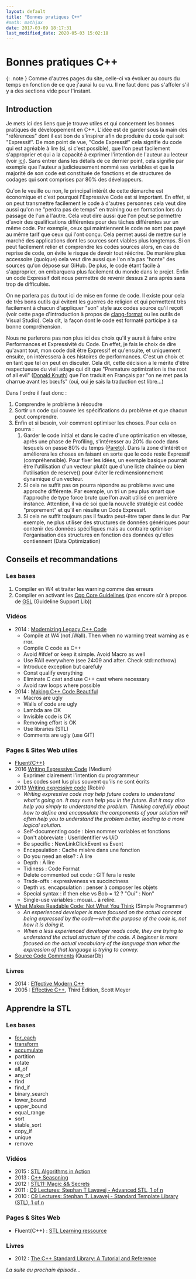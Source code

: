 ```yaml
---
layout: default
title: "Bonnes pratiques C++"
#math: mathjax
date: 2017-03-09 18:17:31
last_modified_date: 2020-05-03 15:02:18
---
```


# Bonnes pratiques C++

{: .note }
Comme d'autres pages du site, celle-ci va évoluer au cours du temps en fonction de ce que j'aurai lu ou vu. Il ne faut donc pas s'affoler s'il y a des sections vide pour l'instant.


## Introduction

Je mets ici des liens que je trouve utiles et qui concernent les bonnes pratiques de développement en C++. L'idée est de garder sous la main des "références" dont il est bon de s'inspirer afin de produire du code qui soit "Expressif". De mon point de vue, "Code Expressif" cela signifie du code qui est agréable à lire (si, si c'est possible), que l'on peut facilement s'approprier et qui a la capacité à exprimer l'intention de l'auteur au lecteur (voir [ici](https://medium.com/%40daniel.oliver.king/writing-expressive-code-b69ef7a5a2fa#.cynqxz1z2)). Sans entrer dans les détails de ce dernier point, cela signifie par exemple que l'auteur a judicieusement nommé ses variables et que la majorité de son code est constituée de fonctions et de structures de codages qui sont comprises par 80% des développeurs.

Qu'on le veuille ou non, le principal intérêt de cette démarche est économique et c'est pourquoi l'Expressive Code est si important. En effet, si on peut transmettre facilement le code à d'autres personnes cela veut dire aussi qu'on ne "perdra pas de temps" en training ou en formation lors du passage de l'un à l'autre. Cela veut dire aussi que l'on peut se permettre d'avoir des qualifications différentes pour des tâches différentes sur un même code. Par exemple, ceux qui maintiennent le code ne sont pas payé au même tarif que ceux qui l'ont conçu. Cela permet aussi de mettre sur le marché des applications dont les sources sont viables plus longtemps. Si on peut facilement relier et comprendre les codes sources alors, en cas de reprise de code, on évite le risque de devoir tout réécrire. De manière plus accessoire (quoique) cela veut dire aussi que l'on n'a pas "honte" des sources qu'on dépose sur GiHub. De plus, le code étant facile à s'approprier, on embarquera plus facilement du monde dans le projet. Enfin un code Expressif doit nous permettre de revenir dessus 2 ans après sans trop de difficultés.

On ne parlera pas du tout ici de mise en forme de code. Il existe pour cela de très bons outils qui évitent les guerres de religion et qui permettent très facilement à chacun d'appliquer "son" style aux codes source qu'il reçoit (voir cette page d'introduction à propos de [clang-format](https://www.40tude.fr/a-propos-de-clang-format/) ou les outils de Visual Studio). Cela dit, la façon dont le code est formaté participe à sa bonne compréhension.

Nous ne parlerons pas non plus ici des choix qu'il y aurait à faire entre Performances et Expressivité du Code. En effet, je fais le choix de dire qu'avant tout, mon code doit être Expressif et qu'ensuite, et uniquement ensuite, on intéressera à ces histoires de performances. C'est un choix et en tant que tel on peut en discuter. Cela dit, cette décision a le mérite d'être respectueuse du vieil adage qui dit que "Premature optimization is the root of all evil" ([Donald Knuth](http://web.archive.org/web/20130731202547/http%3A//pplab.snu.ac.kr/courses/adv_pl05/papers/p261-knuth.pdf)) que l'on traduit en Français par "on ne met pas la charrue avant les bœufs" (oui, oui je sais la traduction est libre...)

Dans l'ordre il faut donc :

1. Comprendre le problème à résoudre
2. Sortir un code qui couvre les spécifications du problème et que chacun peut comprendre.
3. Enfin et si besoin, voir comment optimiser les choses. Pour cela on pourra :
   1. Garder le code initial et dans le cadre d'une optimisation en vitesse, après une phase de Profiling, s'intéresser au 20% du code dans lesquels on passe 80% du temps ([Pareto](https://fr.wikipedia.org/wiki/Principe_de_Pareto)). Dans la zone d’intérêt on améliorera les choses en faisant en sorte que le code reste Expressif (compréhensible). Pour fixer les idées, un exemple basique pourrait être l'utilisation d'un vecteur plutôt que d'une liste chaînée ou bien l'utilisation de reserve() pour éviter le redimensionnement dynamique d'un vecteur.
   2. Si cela ne suffit pas on pourra répondre au problème avec une approche différente. Par exemple, un tri un peu plus smart que l'approche de type force brute que l'on avait utilisé en première instance. Attention, il va de soi que la nouvelle stratégie est codée "proprement" et qu'il en résulte un Code Expressif.
   3. Si cela ne suffit toujours pas il faudra peut-être taper dans le dur. Par exemple, ne plus utiliser des structures de données génériques pour contenir des données spécifiques mais au contraire optimiser l'organisation des structures en fonction des données qu'elles contiennent (Data Optimization)









## Conseils et recommandations

### Les bases

1. Compiler en W4 et traiter les warning comme des erreurs
2. Compiler en activant les [Cpp Core Guidelines](https://github.com/isocpp/CppCoreGuidelines) (pas encore sûr à propos de [GSL](https://github.com/Microsoft/GSL) (Guideline Support Lib))

### Vidéos

* 2014 : [Modernizing Legacy C++ Code](https://www.youtube.com/watch?v=LDxAgMe6D18)
  + Compile at W4 (not /Wall). Then when no warning treat warning as error.
  + Compile C code as C++
  + Avoid #ifdef or keep it simple. Avoid Macro as well
  + Use RAII everywhere (see 24:09 and after. Check std::nothrow)
  + Introduce exception but carefuly
  + Const qualify everything
  + Eliminate C cast and use C++ cast where necessary
  + Avoid raw loops where possible
* 2014 : [Making C++ Code Beautiful](https://www.youtube.com/watch?v=BiYliKliFvs&t=1037s)
  + Macros are ugly
  + Walls of code are ugly
  + Lambda are OK
  + Invisible code is OK
  + Removing effort is OK
  + Use libraries (STL)
  + Comments are ugly (use GIT)

### Pages & Sites Web utiles

* [Fluent{C++}](http://www.fluentcpp.com/posts/)
* 2016 [Writing Expressive Code](https://medium.com/%40daniel.oliver.king/writing-expressive-code-b69ef7a5a2fa#.cynqxz1z2) (Medium)
  + Exprimer clairement l'intention du programmeur
  + Les codes sont lus plus souvent qu'ils ne sont écrits
* 2013 [Writing expressive code](https://robinwinslow.uk/2013/11/22/expressive-coding/) (Robin)
  + *Writing expressive code may help future coders to understand what's going on. It may even help you in the future. But it may also help you simply to understand the problem. Thinking carefully about how to define and encapsulate the components of your solution will often help you to understand the problem better, leading to a more logical solution.*
  + Self-documenting code : bien nommer variables et fonctions
  + Don't abbreviate : UserIdentifier vs UiD
  + Be specific : NewLinkClickEvent vs Event
  + Encapsulation : Cache misère dans une fonction
  + Do you need an else? : À lire
  + Depth : À lire
  + Tidiness : Code Format
  + Delete commented out code : GIT fera le reste
  + Trade-offs : expresiveness vs succinctness
  + Depth vs. encapsulation : penser à composer les objets
  + Special syntax : if then else vs Bob = 12 ? "Oui" : Non"
  + Single-use variables : mouai... à relire.
* [What Makes Readable Code: Not What You Think](https://simpleprogrammer.com/2013/04/14/what-makes-code-readable-not-what-you-think/) (Simple Programmer)
  + *An experienced developer is more focused on the actual concept being expressed by the code—what the purpose of the code is, not how it is doing it.*
  + *When a less experienced developer reads code, they are trying to understand the actual structure of the code. A beginner is more focused on the actual vocabulary of the language than what the expression of that language is trying to convey.*
* [Source Code Comments](https://blog.quasardb.net/source-code-comments/) (QuasarDb)

### Livres

* 2014 : [Effective Modern C++](https://www.amazon.fr/Effective-Modern-C-Scott-Meyers/dp/1491903996/ref%3Dsr_1_1?ie=UTF8&qid=1489072425&sr=8-1&keywords=Effective+Modern+C%2B%2B)
* 2005 : [Effective C++](https://www.amazon.fr/Effective-Specific-Improve-Programs-Designs/dp/0321334876/ref%3Dpd_sim_14_1?_encoding=UTF8&psc=1&refRID=F6NX98S5KCC1AZRQZHD1), Third Edition, Scott Meyer







## Apprendre la STL

### Les bases

* [for_each](http://en.cppreference.com/w/cpp/algorithm/for_each)
* [transform](http://en.cppreference.com/w/cpp/algorithm/transform)
* [accumulate](http://en.cppreference.com/w/cpp/algorithm/accumulate)
* partition
* rotate
* all_of
* any_of
* find
* find_if
* binary_search
* lower_bound
* upper_bound
* equal_range
* sort
* stable_sort
* copy_if
* unique
* remove

### Vidéos

* 2015 : [STL Algorithms in Action](https://channel9.msdn.com/events/CPP/CppCon-2015/CPPConD02V028)
* 2013 : [C++ Seasoning](https://channel9.msdn.com/events/GoingNative/2013/Cpp-Seasoning)
* 2012 : [STL11: Magic && Secrets](https://channel9.msdn.com/events/GoingNative/GoingNative-2012/STL11-Magic-Secrets)
* 2011 : [C9 Lectures: Stephan T Lavavej - Advanced STL, 1 of n](https://channel9.msdn.com/Series/C9-Lectures-Stephan-T-Lavavej-Standard-Template-Library-STL-/C9-Lectures-Introduction-to-STL-with-Stephan-T-Lavavej)
* 2010 : [C9 Lectures: Stephan T. Lavavej - Standard Template Library (STL), 1 of n](https://channel9.msdn.com/Series/C9-Lectures-Stephan-T-Lavavej-Standard-Template-Library-STL-/C9-Lectures-Introduction-to-STL-with-Stephan-T-Lavavej)

### Pages & Sites Web

* Fluent{C++} : [STL Learning ressource](http://www.fluentcpp.com/stl-learning-resource/)

### Livres

* 2012 : [The C++ Standard Library: A Tutorial and Reference](https://www.amazon.fr/Standard-Library-Tutorial-Reference/dp/0321623215/ref%3Dsr_1_1?ie=UTF8&qid=1489072845&sr=8-1&keywords=0321623215)



*La suite au prochain épisode...*

